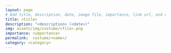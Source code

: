 ```yaml
---
layout: page
# Add title, description, date, image file, importance, link url, and category below
title: <title>
description: "<description> (<date>)"
img: assets/img/costume/<file>.png
importance: <importance>
permalink:  costume/<name>/
category: <category>
---
```


<!-- Add costume info below -->

